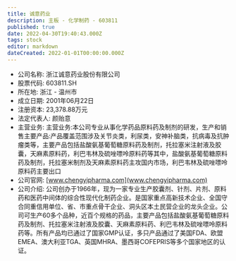 ```yaml
---
title: 诚意药业
description: 主板 - 化学制药 - 603811
published: true
date: 2022-04-30T19:40:43.000Z
tags: stock
editor: markdown
dateCreated: 2022-01-01T00:00:00.000Z
---
```


- 公司名称: 浙江诚意药业股份有限公司
- 股票代码: 603811.SH
- 所在地: 浙江 - 温州市
- 成立日期: 2001年06月22日
- 注册资本: 23,378.88万元
- 法定代表人: 颜贻意
- 主营业务: 主营业务:本公司专业从事化学药品原料药及制剂的研发，生产和销售主要产品:产品覆盖范围涉及关节炎类，利尿类，安神补脑类，抗病毒及抗肿瘤类等，主要产品包括盐酸氨基葡萄糖原料药及制剂，托拉塞米注射液及胶囊，天麻素原料药，利巴韦林及硫唑嘌呤原料药等其中，盐酸氨基葡萄糖原料药及制剂，托拉塞米制剂及天麻素原料药主攻国内市场，利巴韦林及硫唑嘌呤原料药主要出口
- 公司官网: [www.chengyipharma.com](www.chengyipharma.com)
- 公司介绍: 公司创办于1966年，现为一家专业生产胶囊剂、针剂、片剂、原料药和医药中间体的综合性现代化制药企业。是国家重点高新技术企业、全国守合同重信用单位、省、市重点骨干企业、洞头区本土民营企业的龙头企业。公司可生产60多个品种，近百个规格的药品，主要产品包括盐酸氨基葡萄糖原料药及制剂、托拉塞米注射液及胶囊、天麻素原料药、利巴韦林及硫唑嘌呤原料药等。所有产品均已通过了国家GMP认证，多只产品通过了美国FDA、欧盟EMEA、澳大利亚TGA、英国MHRA、墨西哥COFEPRIS等多个国家地区的认证。


